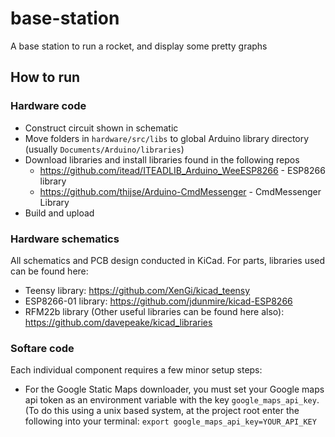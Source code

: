 # base-station

A base station to run a rocket, and display some pretty graphs

## How to run
### Hardware code
* Construct circuit shown in schematic
* Move folders in ```hardware/src/libs``` to global Arduino library directory (usually ```Documents/Arduino/libraries```)
* Download libraries and install libraries found in the following repos
  * https://github.com/itead/ITEADLIB_Arduino_WeeESP8266 - ESP8266 library
  * https://github.com/thijse/Arduino-CmdMessenger - CmdMessenger Library
* Build and upload

### Hardware schematics
All schematics and PCB design conducted in KiCad. For parts, libraries used can be found here:
* Teensy library: https://github.com/XenGi/kicad_teensy
* ESP8266-01 library: https://github.com/jdunmire/kicad-ESP8266
* RFM22b library (Other useful libraries can be found here also): https://github.com/davepeake/kicad_libraries

### Softare code

Each individual component requires a few minor setup steps:

* For the Google Static Maps downloader, you must set your Google maps api token as an environment variable with the key `google_maps_api_key`. (To do this using a unix based system, at the project root enter the following into your terminal: `export google_maps_api_key=YOUR_API_KEY`
